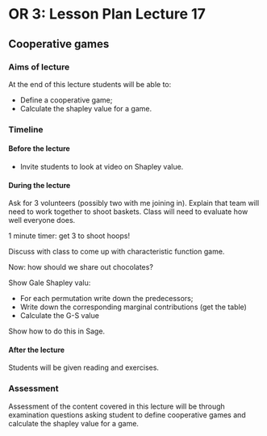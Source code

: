 # OR 3: Lesson Plan Lecture 17
## Cooperative games

### Aims of lecture

At the end of this lecture students will be able to:

- Define a cooperative game;
- Calculate the shapley value for a game.

### Timeline

#### Before the lecture

- Invite students to look at video on Shapley value.

#### During the lecture

Ask for 3 volunteers (possibly two with me joining in).
Explain that team will need to work together to shoot baskets.
Class will need to evaluate how well everyone does.

1 minute timer: get 3 to shoot hoops!

Discuss with class to come up with characteristic function game.

Now: how should we share out chocolates?

Show Gale Shapley valu:

- For each permutation write down the predecessors;
- Write down the corresponding marginal contributions (get the table)
- Calculate the G-S value

Show how to do this in Sage.

#### After the lecture

Students will be given reading and exercises.

### Assessment

Assessment of the content covered in this lecture will be through examination questions asking student to define cooperative games and calculate the shapley value for a game.
